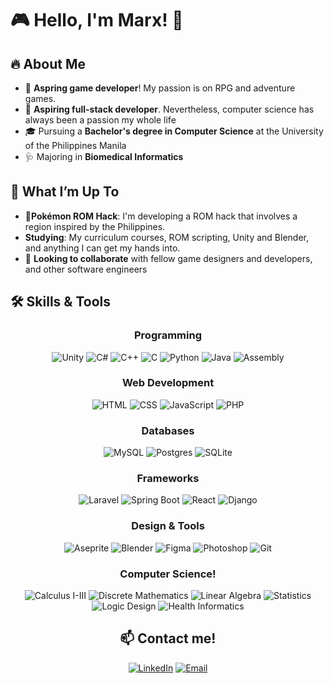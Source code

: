 # 🎮 Hello, I'm Marx! 👋  

## 🔥 **About Me** 

- 🌟 **Aspring game developer**! My passion is on RPG and adventure games.
- 🌱 **Aspiring full-stack developer**. Nevertheless, computer science has always been a passion my whole life
- 🎓 Pursuing a **Bachelor's degree in Computer Science** at the University of the Philippines Manila
- 🩺 Majoring in **Biomedical Informatics**

## 🚀 **What I’m Up To**

- **👾Pokémon ROM Hack**: I'm developing a ROM hack that involves a region inspired by the Philippines.  
- **Studying**: My curriculum courses, ROM scripting, Unity and Blender, and anything I can get my hands into.
- 🤝 **Looking to collaborate** with fellow game designers and developers, and other software engineers


## 🛠️ **Skills & Tools**

<div align="center">

### **Programming**
![Unity](https://img.shields.io/badge/Unity-100000?logo=unity&logoColor=white)
![C#](https://custom-icon-badges.demolab.com/badge/C%23-%23239120.svg?logo=cshrp&logoColor=white)
![C++](https://img.shields.io/badge/C++-%2300599C.svg?logo=c%2B%2B&logoColor=white)
![C](https://img.shields.io/badge/C-00599C?logo=c&logoColor=white)
![Python](https://img.shields.io/badge/Python-3776AB?logo=python&logoColor=white)
![Java](https://img.shields.io/badge/Java-%23ED8B00.svg?logo=openjdk&logoColor=white)
![Assembly](https://img.shields.io/badge/Assembly_x86-2C2255?logo=assemblyscript&logoColor=white)

</div>

<div align="center">

### **Web Development**
![HTML](https://img.shields.io/badge/HTML5-E34F26?logo=html5&logoColor=white)
![CSS](https://img.shields.io/badge/CSS3-1572B6?logo=css3&logoColor=white)
![JavaScript](https://img.shields.io/badge/JavaScript-F7DF1E?logo=javascript&logoColor=black)
![PHP](https://img.shields.io/badge/php-%23777BB4.svg?&logo=php&logoColor=white)

</div>

<div align="center">

### **Databases**
![MySQL](https://img.shields.io/badge/MySQL-4479A1?logo=mysql&logoColor=fff)
![Postgres](https://img.shields.io/badge/Postgres-%23316192.svg?logo=postgresql&logoColor=white)
![SQLite](https://img.shields.io/badge/SQLite-%2307405e.svg?logo=sqlite&logoColor=white)

</div>

<div align="center">

### **Frameworks**
![Laravel](https://img.shields.io/badge/Laravel-FF2D20?logo=laravel&logoColor=white)
![Spring Boot](https://img.shields.io/badge/Spring_Boot-6DB33F?logo=springboot&logoColor=white)
![React](https://img.shields.io/badge/React-61DAFB?logo=react&logoColor=black)
![Django](https://img.shields.io/badge/Django-092E20?logo=django&logoColor=white)

</div>

<div align="center">

### **Design & Tools**
![Aseprite](https://img.shields.io/badge/Aseprite-7D929E?logo=aseprite&logoColor=white)
![Blender](https://img.shields.io/badge/Blender-F5792A?logo=blender&logoColor=white)
![Figma](https://img.shields.io/badge/Figma-F24E1E?logo=figma&logoColor=white)
![Photoshop](https://img.shields.io/badge/Photoshop-31A8FF?logo=adobephotoshop&logoColor=white)
![Git](https://img.shields.io/badge/Git-F05032?logo=git&logoColor=fff)

</div>

<div align="center">

### **Computer Science!**
![Calculus I-III](https://img.shields.io/badge/Calculus_I--III-%232C2255?logo=integral&logoColor=white&labelColor=2C2255)
![Discrete Mathematics](https://img.shields.io/badge/Discrete_Math-%23007296?logo=mathworks&logoColor=white&labelColor=007296)
![Linear Algebra](https://img.shields.io/badge/Linear_Algebra-%230092EE?logo=matrix&logoColor=white&labelColor=0092EE)
![Statistics](https://img.shields.io/badge/Statistics-%23FF6F61?logo=chart-bar&logoColor=white&labelColor=FF6F61)
![Logic Design](https://img.shields.io/badge/Logic_Design-%235E35B1?logo=circuit-diagram&logoColor=white&labelColor=5E35B1)
![Health Informatics](https://img.shields.io/badge/Health_Informatics-%23009688?logo=medical-bag&logoColor=white&labelColor=009688)

</div>

<div align="center">

## 📫 **Contact me!**
[![LinkedIn](https://custom-icon-badges.demolab.com/badge/LinkedIn-0A66C2?logo=linkedin-white&logoColor=fff)](https://linkedin.com/in/xyldxal)
[![Email](https://img.shields.io/badge/Email-EA4335?logo=gmail&logoColor=white)](mailto:xyldxal@gmail.com)

</div>

<!---
[![Portfolio](https://img.shields.io/badge/Portfolio-FF6F61?logo=about.me&logoColor=white)](https://yourportfolio.site)
--->
